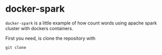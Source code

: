 # docker-spark

`docker-spark` is a little example of how count words using apache spark cluster with dockers containers.   

First you need, is clone the repository with 

`
git clone 
`
